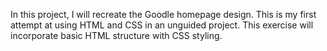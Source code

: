 In this project, I will recreate the Goodle homepage design.  This is my first attempt at using HTML and CSS in an unguided project.
This exercise will incorporate basic HTML structure with CSS styling.
